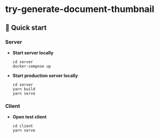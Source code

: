 # try-generate-document-thumbnail

## 🚀 Quick start
### Server
-  **Start server locally**
    ```
    cd server
    docker-compose up
    ```

-  **Start production server locally**
    ```
    cd server
    yarn build
    yarn serve
    ```

### Client
-  **Open test client**
    ```
    cd client
    yarn serve
    ```
